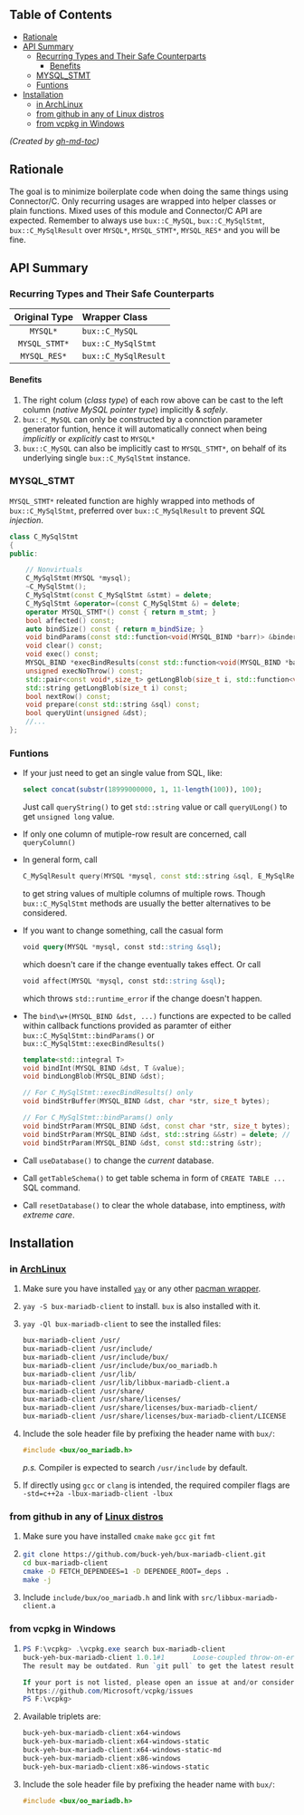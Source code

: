 
## Table of Contents

   * [Rationale](#rationale)
   * [API Summary](#api-summary)
      * [Recurring Types and Their Safe Counterparts](#recurring-types-and-their-safe-counterparts)
         * [Benefits](#benefits)
      * [MYSQL_STMT](#mysql_stmt)
      * [Funtions](#funtions)
   * [Installation](#installation)
      * [in <a href="https://archlinux.org/" rel="nofollow">ArchLinux</a>](#in-archlinux)
      * [from github in any of <a href="https://distrowatch.com/" rel="nofollow">Linux distros</a>](#from-github-in-any-of-linux-distros)
      * [from vcpkg in Windows](#from-vcpkg-in-windows)

*(Created by [gh-md-toc](https://github.com/ekalinin/github-markdown-toc))*

## Rationale

The goal is to minimize boilerplate code when doing the same things using Connector/C. Only recurring usages are wrapped into helper classes or plain functions. Mixed uses of this module and Connector/C API are expected. Remember to always use `bux::C_MySQL`, `bux::C_MySqlStmt`, `bux::C_MySqlResult` over `MYSQL*`, `MYSQL_STMT*`, `MYSQL_RES*` and you will be fine.  

## API Summary

### Recurring Types and Their Safe Counterparts

| Original Type | Wrapper Class | 
|:-------------:|:--------------|
| `MYSQL*`      |  `bux::C_MySQL` |
| `MYSQL_STMT*` |  `bux::C_MySqlStmt` |
| `MYSQL_RES*`  |  `bux::C_MySqlResult` |

#### Benefits

1. The right colum (_class type_) of each row above can be cast to the left column (_native MySQL pointer type_) implicitly & _safely_.
2. `bux::C_MySQL` can only be constructed by a connction parameter generator funtion, hence it will automatically connect when being _implicitly_ or _explicitly_ cast to `MYSQL*`
3. `bux::C_MySQL` can also be implicitly cast to `MYSQL_STMT*`, on behalf of its underlying single `bux::C_MySqlStmt` instance.

### MYSQL_STMT

`MYSQL_STMT*` releated function are highly wrapped into methods of `bux::C_MySqlStmt`, preferred over `bux::C_MySqlResult` to prevent _SQL injection_.

~~~C++
class C_MySqlStmt
{
public:

    // Nonvirtuals
    C_MySqlStmt(MYSQL *mysql);
    ~C_MySqlStmt();
    C_MySqlStmt(const C_MySqlStmt &stmt) = delete;
    C_MySqlStmt &operator=(const C_MySqlStmt &) = delete;
    operator MYSQL_STMT*() const { return m_stmt; }
    bool affected() const;
    auto bindSize() const { return m_bindSize; }
    void bindParams(const std::function<void(MYSQL_BIND *barr)> &binder);
    void clear() const;
    void exec() const;
    MYSQL_BIND *execBindResults(const std::function<void(MYSQL_BIND *barr)> &binder);
    unsigned execNoThrow() const;
    std::pair<const void*,size_t> getLongBlob(size_t i, std::function<void*(size_t bytes)> alloc) const;
    std::string getLongBlob(size_t i) const;
    bool nextRow() const;
    void prepare(const std::string &sql) const;
    bool queryUint(unsigned &dst);
    //...
};
~~~

### Funtions

- If your just need to get an single value from SQL, like:

  ~~~SQL
  select concat(substr(18999000000, 1, 11-length(100)), 100);
  ~~~

  Just call `queryString()` to get `std::string` value or call `queryULong()` to get `unsigned long` value.
- If only one column of mutiple-row result are concerned, call `queryColumn()`
- In general form, call 

  ~~~C++
  C_MySqlResult query(MYSQL *mysql, const std::string &sql, E_MySqlResultKind kind);
  ~~~

  to get string values of multiple columns of multiple rows. Though `bux::C_MySqlStmt` methods are usually the better alternatives to be considered.
- If you want to change something, call the casual form

  ~~~SQL
  void query(MYSQL *mysql, const std::string &sql);
  ~~~

  which doesn't care if the change eventually takes effect. Or call

  ~~~SQL
  void affect(MYSQL *mysql, const std::string &sql);
  ~~~

  which throws `std::runtime_error` if the change doesn't happen.
- The `bind\w+(MYSQL_BIND &dst, ...)` functions are expected to be called within callback functions provided as paramter of either `bux::C_MySqlStmt::bindParams()` or `bux::C_MySqlStmt::execBindResults()`

  ~~~C++
  template<std::integral T>
  void bindInt(MYSQL_BIND &dst, T &value);
  void bindLongBlob(MYSQL_BIND &dst);

  // For C_MySqlStmt::execBindResults() only
  void bindStrBuffer(MYSQL_BIND &dst, char *str, size_t bytes);

  // For C_MySqlStmt::bindParams() only  
  void bindStrParam(MYSQL_BIND &dst, const char *str, size_t bytes);
  void bindStrParam(MYSQL_BIND &dst, std::string &&str) = delete; // ban temporary string by link error
  void bindStrParam(MYSQL_BIND &dst, const std::string &str);
  ~~~

- Call `useDatabase()` to change the _current_ database.
- Call `getTableSchema()` to get table schema in form of `CREATE TABLE ...` SQL command.
- Call `resetDatabase()` to clear the whole database, into emptiness, _with extreme care_.

## Installation

### in [ArchLinux](https://archlinux.org/)

1. Make sure you have installed [`yay`](https://aur.archlinux.org/packages/yay/) or any other [pacman wrapper](https://wiki.archlinux.org/index.php/AUR_helpers).
2. `yay -S bux-mariadb-client` to install. `bux` is also installed with it.
3. `yay -Ql bux-mariadb-client` to see the installed files:

   ~~~bash
   bux-mariadb-client /usr/
   bux-mariadb-client /usr/include/
   bux-mariadb-client /usr/include/bux/
   bux-mariadb-client /usr/include/bux/oo_mariadb.h
   bux-mariadb-client /usr/lib/
   bux-mariadb-client /usr/lib/libbux-mariadb-client.a
   bux-mariadb-client /usr/share/
   bux-mariadb-client /usr/share/licenses/
   bux-mariadb-client /usr/share/licenses/bux-mariadb-client/
   bux-mariadb-client /usr/share/licenses/bux-mariadb-client/LICENSE
   ~~~

4. Include the sole header file by prefixing the header name with `bux/`:

   ~~~c++
   #include <bux/oo_mariadb.h>
   ~~~

   *p.s.* Compiler is expected to search `/usr/include` by default.
5. If directly using `gcc` or `clang` is intended, the required compiler flags are `-std=c++2a -lbux-mariadb-client -lbux`

### from github in any of [Linux distros](https://distrowatch.com/)

1. Make sure you have installed `cmake` `make` `gcc` `git` `fmt`

2. ~~~bash
   git clone https://github.com/buck-yeh/bux-mariadb-client.git
   cd bux-mariadb-client
   cmake -D FETCH_DEPENDEES=1 -D DEPENDEE_ROOT=_deps .
   make -j
   ~~~

3. Include `include/bux/oo_mariadb.h` and link with `src/libbux-mariadb-client.a`

### from vcpkg in Windows

1. ~~~PowerShell
   PS F:\vcpkg> .\vcpkg.exe search bux-mariadb-client
   buck-yeh-bux-mariadb-client 1.0.1#1       Loose-coupled throw-on-error C++20 wrapper classes and utilities over mysq...
   The result may be outdated. Run `git pull` to get the latest results.

   If your port is not listed, please open an issue at and/or consider making a pull request:
    https://github.com/Microsoft/vcpkg/issues
   PS F:\vcpkg>
   ~~~

2. Available triplets are:

   ~~~PowerShell
   buck-yeh-bux-mariadb-client:x64-windows
   buck-yeh-bux-mariadb-client:x64-windows-static
   buck-yeh-bux-mariadb-client:x64-windows-static-md
   buck-yeh-bux-mariadb-client:x86-windows
   buck-yeh-bux-mariadb-client:x86-windows-static
   ~~~

3. Include the sole header file by prefixing the header name with `bux/`:

   ~~~c++
   #include <bux/oo_mariadb.h>
   ~~~
